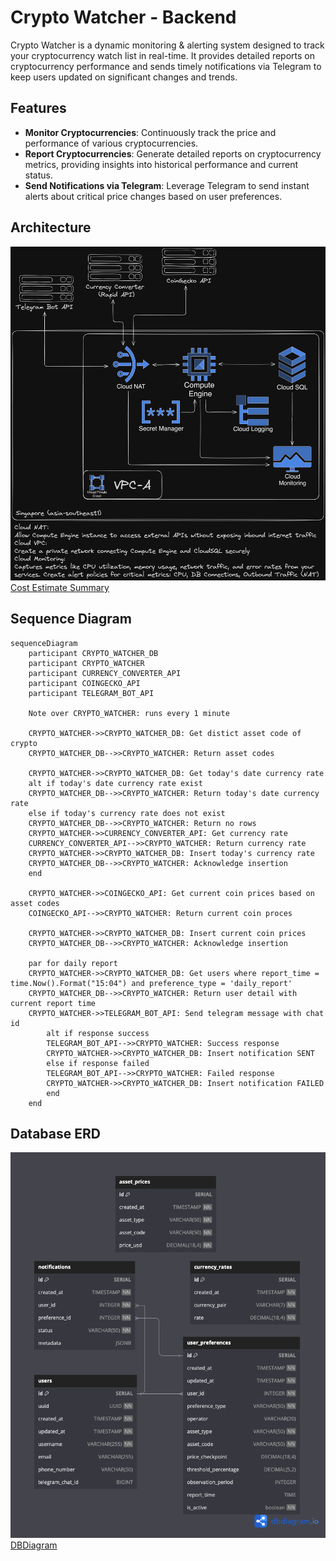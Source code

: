 # Crypto Watcher - Backend  

Crypto Watcher is a dynamic monitoring & alerting system designed to track your cryptocurrency watch list in real-time. It provides detailed reports on cryptocurrency performance and sends timely notifications via Telegram to keep users updated on significant changes and trends.

## Features
- **Monitor Cryptocurrencies**: Continuously track the price and performance of various cryptocurrencies.
- **Report Cryptocurrencies**: Generate detailed reports on cryptocurrency metrics, providing insights into historical performance and current status.
- **Send Notifications via Telegram**: Leverage Telegram to send instant alerts about critical price changes based on user preferences.

## Architecture
![system design diagram](documentation/system-design.png)
[Cost Estimate Summary](https://cloud.google.com/products/calculator/estimate-preview/CiRhM2E1MzBjMi0wODI4LTQ1MjEtOTU1NC03Y2QzNjE2ZmRjOTUQAQ%3D%3D)

## Sequence Diagram
```mermaid
sequenceDiagram
    participant CRYPTO_WATCHER_DB
    participant CRYPTO_WATCHER
    participant CURRENCY_CONVERTER_API
    participant COINGECKO_API
    participant TELEGRAM_BOT_API

    Note over CRYPTO_WATCHER: runs every 1 minute

    CRYPTO_WATCHER->>CRYPTO_WATCHER_DB: Get distict asset code of crypto
    CRYPTO_WATCHER_DB-->>CRYPTO_WATCHER: Return asset codes

    CRYPTO_WATCHER->>CRYPTO_WATCHER_DB: Get today's date currency rate
    alt if today's date currency rate exist
    CRYPTO_WATCHER_DB-->>CRYPTO_WATCHER: Return today's date currency rate
    else if today's currency rate does not exist
    CRYPTO_WATCHER_DB-->>CRYPTO_WATCHER: Return no rows
    CRYPTO_WATCHER->>CURRENCY_CONVERTER_API: Get currency rate
    CURRENCY_CONVERTER_API-->>CRYPTO_WATCHER: Return currency rate
    CRYPTO_WATCHER->>CRYPTO_WATCHER_DB: Insert today's currency rate
    CRYPTO_WATCHER_DB-->>CRYPTO_WATCHER: Acknowledge insertion
    end

    CRYPTO_WATCHER->>COINGECKO_API: Get current coin prices based on asset codes
    COINGECKO_API-->>CRYPTO_WATCHER: Return current coin proces

    CRYPTO_WATCHER->>CRYPTO_WATCHER_DB: Insert current coin prices
    CRYPTO_WATCHER_DB-->>CRYPTO_WATCHER: Acknowledge insertion

    par for daily report
    CRYPTO_WATCHER->>CRYPTO_WATCHER_DB: Get users where report_time = time.Now().Format("15:04") and preference_type = 'daily_report'
    CRYPTO_WATCHER_DB-->>CRYPTO_WATCHER: Return user detail with current report time
    CRYPTO_WATCHER->>TELEGRAM_BOT_API: Send telegram message with chat id
        alt if response success
        TELEGRAM_BOT_API-->>CRYPTO_WATCHER: Success response
        CRYPTO_WATCHER->>CRYPTO_WATCHER_DB: Insert notification SENT
        else if response failed
        TELEGRAM_BOT_API-->>CRYPTO_WATCHER: Failed response
        CRYPTO_WATCHER->>CRYPTO_WATCHER_DB: Insert notification FAILED
        end
    end
```  

## Database ERD
![erd diagram](documentation/ERD.png)  
[DBDiagram](https://dbdiagram.io/d/661ab47403593b6b61e97fb8)
